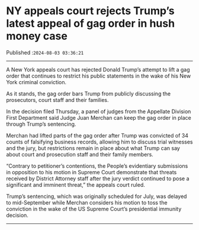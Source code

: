 # NY appeals court rejects Trump’s latest appeal of gag order in hush money case

Published :`2024-08-03 03:36:21`

---

A New York appeals court has rejected Donald Trump’s attempt to lift a gag order that continues to restrict his public statements in the wake of his New York criminal conviction.

As it stands, the gag order bars Trump from publicly discussing the prosecutors, court staff and their families.

In the decision filed Thursday, a panel of judges from the Appellate Division First Department said Judge Juan Merchan can keep the gag order in place through Trump’s sentencing.

Merchan had lifted parts of the gag order after Trump was convicted of 34 counts of falsifying business records, allowing him to discuss trial witnesses and the jury, but restrictions remain in place about what Trump can say about court and prosecution staff and their family members.

“Contrary to petitioner’s contentions, the People’s evidentiary submissions in opposition to his motion in Supreme Court demonstrate that threats received by District Attorney staff after the jury verdict continued to pose a significant and imminent threat,” the appeals court ruled.

Trump’s sentencing, which was originally scheduled for July, was delayed to mid-September while Merchan considers his motion to toss the conviction in the wake of the US Supreme Court’s presidential immunity decision.

---

